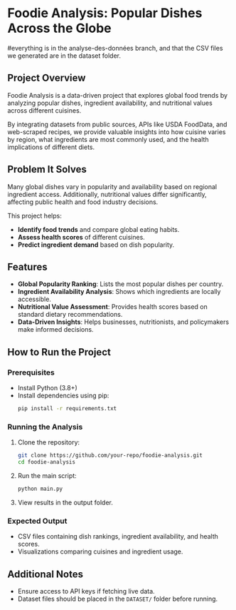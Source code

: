 # Foodie Analysis: Popular Dishes Across the Globe

#everything is in the analyse-des-données branch, and that the CSV files we generated are in the dataset folder.


## Project Overview  
Foodie Analysis is a data-driven project that explores global food trends by analyzing popular dishes, ingredient availability, and nutritional values across different cuisines.  

By integrating datasets from public sources, APIs like USDA FoodData, and web-scraped recipes, we provide valuable insights into how cuisine varies by region, what ingredients are most commonly used, and the health implications of different diets.  

## Problem It Solves  
Many global dishes vary in popularity and availability based on regional ingredient access. Additionally, nutritional values differ significantly, affecting public health and food industry decisions.  

This project helps:  
- **Identify food trends** and compare global eating habits.  
- **Assess health scores** of different cuisines.  
- **Predict ingredient demand** based on dish popularity.  

## Features  
- **Global Popularity Ranking**: Lists the most popular dishes per country.  
- **Ingredient Availability Analysis**: Shows which ingredients are locally accessible.  
- **Nutritional Value Assessment**: Provides health scores based on standard dietary recommendations.  
- **Data-Driven Insights**: Helps businesses, nutritionists, and policymakers make informed decisions.  

## How to Run the Project  

### Prerequisites  
- Install Python (3.8+)  
- Install dependencies using pip:  
  ```sh
  pip install -r requirements.txt
  ```  

### Running the Analysis  
1. Clone the repository:  
   ```sh
   git clone https://github.com/your-repo/foodie-analysis.git
   cd foodie-analysis
   ```  
2. Run the main script:  
   ```sh
   python main.py
   ```  
3. View results in the output folder.  

### Expected Output  
- CSV files containing dish rankings, ingredient availability, and health scores.  
- Visualizations comparing cuisines and ingredient usage.  

## Additional Notes  
- Ensure access to API keys if fetching live data.  
- Dataset files should be placed in the `DATASET/` folder before running.  
